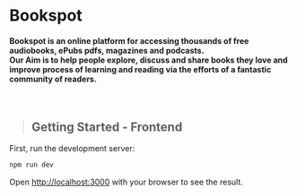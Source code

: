 # Bookspot

<h4> Bookspot is an online platform for accessing thousands of free audiobooks, ePubs pdfs, magazines and podcasts.<br>
Our Aim is to help people explore, discuss and share books they love and improve process of learning and reading via the efforts of a fantastic community of readers.</h4>

<br>

> ## Getting Started - Frontend

First, run the development server:

```bash
npm run dev
```

Open [http://localhost:3000](http://localhost:3000) with your browser to see the result.
